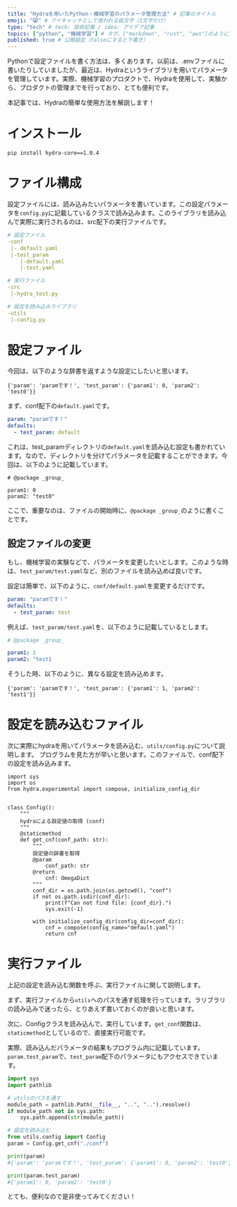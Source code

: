 ```yaml
---
title: "Hydraを用いたPython・機械学習のパラメータ管理方法" # 記事のタイトル
emoji: "😸" # アイキャッチとして使われる絵文字（1文字だけ）
type: "tech" # tech: 技術記事 / idea: アイデア記事
topics: ["python", "機械学習"] # タグ。["markdown", "rust", "aws"]のように指定する
published: true # 公開設定（falseにすると下書き）
---
```


Pythonで設定ファイルを書く方法は、多くあります。以前は、.envファイルに書いたりしていましたが、最近は、Hydraというライブラリを用いてパラメータを管理しています。実際、機械学習のプロダクトで、Hydraを使用して、実験から、プロダクトの管理までを行っており、とても便利です。

本記事では、Hydraの簡単な使用方法を解説します！

# インストール

```
pip install hydra-core==1.0.4
```

# ファイル構成

設定ファイルには、読み込みたいパラメータを書いています。この設定パラメータを```config.py```に記載しているクラスで読み込みます。このライブラリを読み込んで実際に実行されるのは、src配下の実行ファイルです。

```yaml
# 設定ファイル
-conf 
 |- default.yaml
 |-test_param
    |-default.yaml
    |-test.yaml

# 実行ファイル
-src
 |-hydra_test.py

# 設定を読み込みライブラリ
-utils
 |-config.py

```

# 設定ファイル

今回は、以下のような辞書を返すような設定にしたいと思います。
```
{'param': 'paramです！', 'test_param': {'param1': 0, 'param2': 'test0'}}
```

まず、conf配下の```default.yaml```です。

```yaml:default.yaml
param: "paramです！"
defaults:
  - test_param: default
```

これは、test_paramディレクトリの```default.yaml```を読み込む設定も書かれています。なので、ディレクトリを分けてパラメータを記載することができます。今回は、以下のように記載しています。

```yaml: test_param/default.yaml
# @package _group_

param1: 0
param2: "test0"
```

ここで、重要なのは、ファイルの開始時に、```@package _group_```のように書くことです。

## 設定ファイルの変更

もし、機械学習の実験などで、パラメータを変更したいとします。このような時は、```test_param/test.yaml```など、別のファイルを読み込めば良いです。

設定は簡単で、以下のように、```conf/default.yaml```を変更するだけです。

```yaml:default.yaml
param: "paramです！"
defaults:
  - test_param: test
```

例えば、```test_param/test.yaml```を、以下のように記載しているとします。

```yaml:test_param/test.yaml
# @package _group_

param1: 1
param2: "test1
```

そうした時、以下のように、異なる設定を読み込めます。
```
{'param': 'paramです！', 'test_param': {'param1': 1, 'param2': 'test1'}}
```

# 設定を読み込むファイル

次に実際にhydraを用いてパラメータを読み込む、```utils/config.py```について説明します。
プログラムを見た方が早いと思います。このファイルで、conf配下の設定を読み込みます。

```python: utils/config.py
import sys
import os
from hydra.experimental import compose, initialize_config_dir


class Config():
    """
    hydraによる設定値の取得 (conf)
    """
    @staticmethod
    def get_cnf(conf_path: str):
        """
        設定値の辞書を取得
        @param
            conf_path: str
        @return
            cnf: OmegaDict
        """
        conf_dir = os.path.join(os.getcwd(), "conf")
        if not os.path.isdir(conf_dir):
            print(f"Can not find file: {conf_dir}.")
            sys.exit(-1)

        with initialize_config_dir(config_dir=conf_dir):
            cnf = compose(config_name="default.yaml")
            return cnf
```

# 実行ファイル

上記の設定を読み込む関数を呼ぶ、実行ファイルに関して説明します。

まず、実行ファイルから```utils```へのパスを通す処理を行っています。ラリブラリの読み込みで迷ったら、とりあえず書いておくのが良いと思います。

次に、Configクラスを読み込んで、実行しています。```get_conf```関数は、```staticmethod```としているので、直接実行可能です。

実際、読み込んだパラメータの結果もプログラム内に記載しています。```param.test_param```で、```test_param```配下のパラメータにもアクセスできています。

```python:src/hydra_test.py
import sys
import pathlib

# utilsのパスを通す
module_path = pathlib.Path(__file__, "..", "..").resolve()
if module_path not in sys.path:
    sys.path.append(str(module_path))

# 設定を読み込む
from utils.config import Config
param = Config.get_cnf("./conf")

print(param)
#{'param': 'paramです！', 'test_param': {'param1': 0, 'param2': 'test0'}}

print(param.test_param)
#{'param1': 0, 'param2': 'test0'}
```

とても、便利なので是非使ってみてください！
